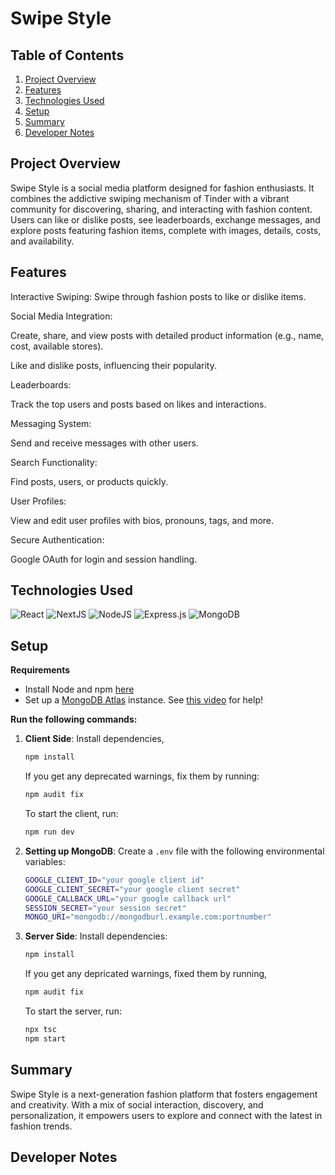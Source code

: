 # Swipe Style

## Table of Contents

1. [Project Overview](#project-overview)
2. [Features](#features)
3. [Technologies Used](#technologies-used)
4. [Setup](#setup)
5. [Summary](#summary)
6. [Developer Notes](#developer-notes)

## Project Overview

Swipe Style is a social media platform designed for fashion enthusiasts. It combines the addictive swiping mechanism of Tinder with a vibrant community for discovering, sharing, and interacting with fashion content. Users can like or dislike posts, see leaderboards, exchange messages, and explore posts featuring fashion items, complete with images, details, costs, and availability.

## Features

Interactive Swiping: Swipe through fashion posts to like or dislike items.

Social Media Integration:

Create, share, and view posts with detailed product information (e.g., name, cost, available stores).

Like and dislike posts, influencing their popularity.

Leaderboards:

Track the top users and posts based on likes and interactions.

Messaging System:

Send and receive messages with other users.

Search Functionality:

Find posts, users, or products quickly.

User Profiles:

View and edit user profiles with bios, pronouns, tags, and more.

Secure Authentication:

Google OAuth for login and session handling.

## Technologies Used

![React](https://img.shields.io/badge/react-%2320232a.svg?style=for-the-badge&logo=react&logoColor=%2361DAFB)
![NextJS](https://img.shields.io/badge/Next-black?style=for-the-badge&logo=next.js&logoColor=white)
![NodeJS](https://img.shields.io/badge/node.js-6DA55F?style=for-the-badge&logo=node.js&logoColor=white)
![Express.js](https://img.shields.io/badge/express.js-%23404d59.svg?style=for-the-badge&logo=express&logoColor=%2361DAFB)
![MongoDB](https://img.shields.io/badge/MongoDB-%234ea94b.svg?style=for-the-badge&logo=mongodb&logoColor=white)

## Setup

**Requirements**
- Install Node and npm [here](https://nodejs.org/en/download/)
- Set up a [MongoDB Atlas](https://www.mongodb.com/) instance. See [this video](https://www.youtube.com/watch?v=CcOL5h_ZFJM) for help!

**Run the following commands:**

1. **Client Side**:
   Install dependencies,

   ```bash
   npm install
   ```

   If you get any deprecated warnings, fix them by running:

   ```bash
   npm audit fix
   ```

   To start the client, run:

   ```bash
   npm run dev
   ```

2. **Setting up MongoDB**: Create a `.env` file with the following environmental variables:

   ```bash
   GOOGLE_CLIENT_ID="your google client id"
   GOOGLE_CLIENT_SECRET="your google client secret"
   GOOGLE_CALLBACK_URL="your google callback url"
   SESSION_SECRET="your session secret"
   MONGO_URI="mongodb://mongodburl.example.com:portnumber"
   ```


3. **Server Side**:
   Install dependencies:

   ```bash
   npm install
   ```

   If you get any depricated warnings, fixed them by running,

   ```bash
   npm audit fix
   ```

   To start the server, run:

   ```bash
   npx tsc 
   npm start
   ```

## Summary

Swipe Style is a next-generation fashion platform that fosters engagement and creativity. With a mix of social interaction, discovery, and personalization, it empowers users to explore and connect with the latest in fashion trends.

## Developer Notes
